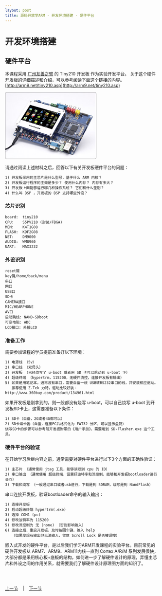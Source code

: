 ```yaml
---
layout: post
title: 源码开放学ARM - 开发环境搭建 - 硬件平台 
---
```


# 开发环境搭建
## 硬件平台

本课程采用 [广州友善之臂](http://arm9.net) 的 Tiny210 开发板 作为实验开发平台。 关于这个硬件开发板的详细描述和介绍，可以参考阅读下面这个链接的内容。
[http://arm9.net/tiny210.asp](http://arm9.net/tiny210.asp)  

![Tiny210广州友善之臂开发板](../figures/LASO-tiny210-433.jpg)

请通过阅读上述材料之后，回答以下有关开发板硬件平台的问题：

	1) 开发板采用的主芯片是什么型号，基于什么 ARM 内核？
	2) 开发板运行程序的主频是多少？ 使用什么内存？ 内存有多大？ 
	3) 开发板上面能够运行哪几种操作系统？ 它们有什么差别？
	4) 什么叫 BSP ，开发板的 BSP 支持哪些外设？
	
### 芯片识别  
	board:	tiny210 
	CPU:	S5PV210 (封装/FBGA)
	MEM:	K4T1G08  
	FLASH:	K9F2G08  
	NET:	DM9000   
	AUDIO:	WM8960  
	UART: 	MAX3232  

### 外设识别  
	reset键
	key键/home/back/menu
	串口
	网口
	USB口
	SD卡
	CAMERA接口
	MIC/HEARPHONE
	AV口
	启动跳线: NAND-SDboot
	可变电阻: ADC
	LCD接口: 外接LCD	

### 准备工作
需要参加课程的学员提前准备好以下环境：

	1) 电源线 （5v）
	2) 串口线 （双母头）
	3) 开发板 （已经烧写了 u-boot 或者用 SD 卡可以启动到 u-boot 下）
	4) 超级终端 （hypertrm，115200，无硬件流控，连接开发板有输出）
	5) 如果是用笔记本，通常没有串口，需要自备一根 USB转RS232串口的线，并安装相应驱动。
	   推荐使用 Z-Tek 力特，驱动比较好装： http://www.360buy.com/product/134961.html

如果开发板是刚拿到的，则一般都没有烧写 u-boot，可以自己烧写 u-boot 到开发板SD卡上，这需要准备以下条件：

	1) SD卡（自备，2G或者4G都可以）
	2) SD卡读卡器（自备，连接PC后格式化为 FAT32 分区，可以显示盘符）	
	烧写SD卡的步骤可以参考随开发板附带的《用户手册》，需要用到 SD-Flasher.exe 这个工具。
	
	
### 硬件平台的验证
在开始学习后继内容之前，通常需要对硬件平台进行以下3个方面的正确性验证：

	1) 主芯片 （通常使用 jtag 工具，能够读取到 cpu 的 ID）
	2) 串口输出 （通常使用 超级终端，设置好波特率和流控制，能够和开发板bootloader进行交互）
	3) 下载和烧写 （一般通过串口或者usb进行，下载是到 SDRAM，烧写是到 NandFlash）

串口连接开发板，验证bootloader命令的输入输出：

	1) 连接开发板
	2) 启动超级终端 hypertrm(.exe)
	3) 选择 COM1 (pc)
	4) 修改波特率为 115200
	5) 修改流控制为 无 (none) （否则影响输入）
	6) 连接之后，重启开发板，及时按回车键，输入 help
	   （如果发现有输出但无法输入，留意 Scroll Lock 是否被误按）


嵌入式开发的硬件平台，是以后我们学习ARM开发课程的实验平台。目前常见的硬件开发板从 ARM7、ARM9、ARM11内核一直到 Cortex A/R/M 系列发展很快，大部分都是采用核心板+底板的结构，如何进一步了解硬件设计的原理，弄懂主芯片和外设之间的作用关系，就需要我们了解硬件设计原理图方面的知识了。

<br> <br> 
<div> <a href="chp0-1.html">上一节</a> &nbsp;&nbsp; | &nbsp;&nbsp; <a href="chp1-2.html">下一节</a> </div> <br> <br>
